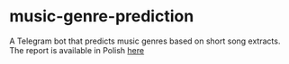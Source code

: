 # music-genre-prediction
A Telegram bot that predicts music genres based on short song extracts. The report is available in Polish [here](https://github.com/kacperfin/music-genre-prediction/blob/main/Klasyfikator%20gatunk%C3%B3w%20muzycznych%20-%20Raport.pdf)
